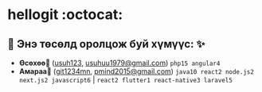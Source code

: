 # hellogit :octocat: 

:rocket: Энэ төсөлд оролцож буй хүмүүс: :sparkles: 
-

* **Өсөхөө**:lipstick: ([usuh123](https://github.com/git1234mn), usuhuu1979@gmail.com) `php15 angular4`
* **Амараа**:whale: ([git1234mn](https://github.com/git1234mn), pmind2015@gmail.com) `java10 react2 node.js2 next.js2 javascript6` | `react2 flutter1 react-native3 laravel5`
